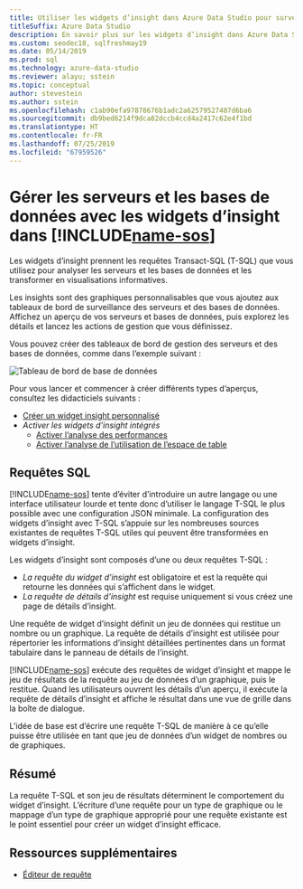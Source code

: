 ```yaml
---
title: Utiliser les widgets d’insight dans Azure Data Studio pour surveiller les serveurs et les bases de données
titleSuffix: Azure Data Studio
description: En savoir plus sur les widgets d’insight dans Azure Data Studio
ms.custom: seodec18, sqlfreshmay19
ms.date: 05/14/2019
ms.prod: sql
ms.technology: azure-data-studio
ms.reviewer: alayu; sstein
ms.topic: conceptual
author: stevestein
ms.author: sstein
ms.openlocfilehash: c1ab90efa97878676b1adc2a62579527407d6ba6
ms.sourcegitcommit: db9bed6214f9dca82dccb4ccd4a2417c62e4f1bd
ms.translationtype: HT
ms.contentlocale: fr-FR
ms.lasthandoff: 07/25/2019
ms.locfileid: "67959526"
---
```

# <a name="manage-servers-and-databases-with-insight-widgets-in-includename-sosincludesname-sos-shortmd"></a>Gérer les serveurs et les bases de données avec les widgets d’insight dans [!INCLUDE[name-sos](../includes/name-sos-short.md)]

Les widgets d’insight prennent les requêtes Transact-SQL (T-SQL) que vous utilisez pour analyser les serveurs et les bases de données et les transformer en visualisations informatives.

Les insights sont des graphiques personnalisables que vous ajoutez aux tableaux de bord de surveillance des serveurs et des bases de données. Affichez un aperçu de vos serveurs et bases de données, puis explorez les détails et lancez les actions de gestion que vous définissez.

Vous pouvez créer des tableaux de bord de gestion des serveurs et des bases de données, comme dans l’exemple suivant :

![Tableau de bord de base de données](media/insight-widgets/database-dashboard.png)


Pour vous lancer et commencer à créer différents types d’aperçus, consultez les didacticiels suivants :

- [Créer un widget insight personnalisé](tutorial-build-custom-insight-sql-server.md)
- *Activer les widgets d’insight intégrés*
  - [Activer l’analyse des performances](tutorial-qds-sql-server.md)
  - [Activer l’analyse de l’utilisation de l’espace de table](tutorial-table-space-sql-server.md)


## <a name="sql-queries"></a>Requêtes SQL

[!INCLUDE[name-sos](../includes/name-sos-short.md)] tente d’éviter d’introduire un autre langage ou une interface utilisateur lourde et tente donc d’utiliser le langage T-SQL le plus possible avec une configuration JSON minimale. La configuration des widgets d’insight avec T-SQL s’appuie sur les nombreuses sources existantes de requêtes T-SQL utiles qui peuvent être transformées en widgets d’insight.

Les widgets d’insight sont composés d’une ou deux requêtes T-SQL :
* *La requête du widget d’insight* est obligatoire et est la requête qui retourne les données qui s’affichent dans le widget.
* *La requête de détails d’insight* est requise uniquement si vous créez une page de détails d’insight.

Une requête de widget d’insight définit un jeu de données qui restitue un nombre ou un graphique. La requête de détails d’insight est utilisée pour répertorier les informations d’insight détaillées pertinentes dans un format tabulaire dans le panneau de détails de l’insight. 

[!INCLUDE[name-sos](../includes/name-sos-short.md)] exécute des requêtes de widget d’insight et mappe le jeu de résultats de la requête au jeu de données d’un graphique, puis le restitue. Quand les utilisateurs ouvrent les détails d’un aperçu, il exécute la requête de détails d’insight et affiche le résultat dans une vue de grille dans la boîte de dialogue.

L’idée de base est d’écrire une requête T-SQL de manière à ce qu’elle puisse être utilisée en tant que jeu de données d’un widget de nombres ou de graphiques. 

## <a name="summary"></a>Résumé

La requête T-SQL et son jeu de résultats déterminent le comportement du widget d’insight. L’écriture d’une requête pour un type de graphique ou le mappage d’un type de graphique approprié pour une requête existante est le point essentiel pour créer un widget d’insight efficace.



## <a name="additional-resources"></a>Ressources supplémentaires
- [Éditeur de requête](tutorial-sql-editor.md)


